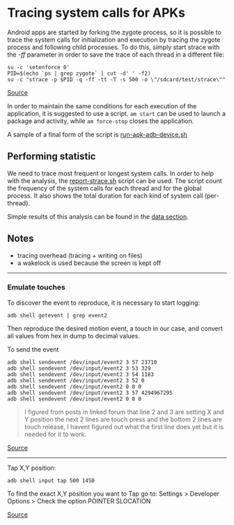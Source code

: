 # Tracing system calls for APKs
Android apps are started by forking the zygote process, so it is possible to trace the system calls for initialization and execution by tracing the zygote process and following child processes.
To do this, simply start strace with the *-ff* parameter in order to save the trace of each thread in a different file:

```shell
su -c 'setenforce 0'
PID=$(echo `ps | grep zygote` | cut -d' ' -f2)
su -c "strace -p $PID -q -ff -tt -T -s 500 -o \"/sdcard/test/strace\""
```
[Source](http://stackoverflow.com/questions/12166917/android-how-to-strace-an-app-using-adb-shell-am-start)

In order to maintain the same conditions for each execution of the application, it is suggested to use a script. `am start` can be used to launch a package and activity, while `am force-stop` closes the application.

A sample of a final form of the script is [run-apk-adb-device.sh](./run-apk-adb-device.sh)

## Performing statistic
We need to trace most frequent or longest system calls. In order to help with the analysis, the [report-strace.sh](./report-strace.sh) script can be used.
The script count the frequency of the system calls for each thread and for the global process. It also shows the total duration for each kind of system call (per-thread).

Simple results of this analysis can be found in the [data section](./data/README.md).

## Notes
- tracing overhead (tracing + writing on files)
- a wakelock is used because the screen is kept off

---

### Emulate touches
To discover the event to reproduce, it is necessary to start logging:

`adb shell getevent | grep event2`

Then reproduce the desired motion event, a touch in our case, and convert all values from hex in dump to decimal values.

To send the event

```shell
adb shell sendevent /dev/input/event2 3 57 23710
adb shell sendevent /dev/input/event2 3 53 329
adb shell sendevent /dev/input/event2 3 54 1183
adb shell sendevent /dev/input/event2 3 52 0
adb shell sendevent /dev/input/event2 0 0 0
adb shell sendevent /dev/input/event2 3 57 4294967295
adb shell sendevent /dev/input/event2 0 0 0
```

> I figured from posts in linked forum that line 2 and 3 are setting X and Y position the next 2 lines are touch press and the bottom 2 lines are touch release, I havent figured out what the first line does yet but it is needed for it to work.

[Source](http://stackoverflow.com/questions/8647826/simulating-touch-using-adb)

---

Tap X,Y position:

`adb shell input tap 500 1450`

To find the exact X,Y position you want to Tap go to:
Settings > Developer Options > Check the option POINTER SLOCATION

[Source](http://stackoverflow.com/questions/7789826/adb-shell-input-events)
